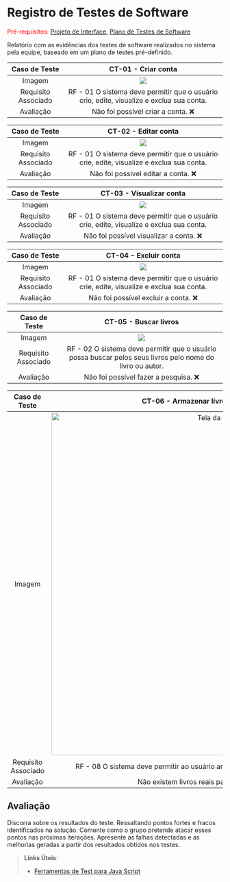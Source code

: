 # Registro de Testes de Software

<span style="color:red">Pré-requisitos: <a href="04-Projeto de Interface.md"> Projeto de Interface</a></span>, <a href="08-Plano de Testes de Software.md"> Plano de Testes de Software</a>

Relatório com as evidências dos testes de software realizados no sistema pela equipe, baseado em um plano de testes pré-definido.

|    Caso de Teste    |                                   CT-01 - Criar conta                                    |
| :-----------------: | :--------------------------------------------------------------------------------------: |
|       Imagem        |                          <img src = "./img/Tela-Cadastro.jpg"/>                          |
| Requisito Associado | RF - 01 O sistema deve permitir que o usuário crie, edite, visualize e exclua sua conta. |
|      Avaliação      |                            Não foi possível criar a conta. ❌                            |

|    Caso de Teste    |                                   CT-02 - Editar conta                                    |
| :-----------------: | :--------------------------------------------------------------------------------------: |
|       Imagem        |                          <img src = "./img/Tela-Perfil.jpg"/>                          |
| Requisito Associado | RF - 01 O sistema deve permitir que o usuário crie, edite, visualize e exclua sua conta. |
|      Avaliação      |                            Não foi possível editar a conta. ❌                            |

|    Caso de Teste    |                                   CT-03 - Visualizar conta                                    |
| :-----------------: | :--------------------------------------------------------------------------------------: |
|       Imagem        |                          <img src = "./img/Tela-Perfil.jpg"/>                          |
| Requisito Associado | RF - 01 O sistema deve permitir que o usuário crie, edite, visualize e exclua sua conta. |
|      Avaliação      |                            Não foi possível visualizar a conta. ❌                            |

|    Caso de Teste    |                                   CT-04 - Excluir conta                                    |
| :-----------------: | :--------------------------------------------------------------------------------------: |
|       Imagem        |                          <img src = "./img/Tela-Perfil.jpg"/>                          |
| Requisito Associado | RF - 01 O sistema deve permitir que o usuário crie, edite, visualize e exclua sua conta. |
|      Avaliação      |                            Não foi possível excluir a conta. ❌                            |

|    Caso de Teste    |                                   CT-05 - Buscar livros                                   |
| :-----------------: | :--------------------------------------------------------------------------------------: |
|       Imagem        |                          <img src = "./img/Tela-Pesquisa.png"/>                          |
| Requisito Associado | RF - 02 O sistema deve permitir que o usuário possa buscar pelos seus livros pelo nome do livro ou autor. |
|      Avaliação      |                            Não foi possível fazer a pesquisa. ❌                            |

|    Caso de Teste    |                                   CT-06 - Armazenar livros na Estante/Biblioteca                                   |
| :-----------------: | :--------------------------------------------------------------------------------------: |
|       Imagem        |                                <img src="img/Tela-Biblioteca.jpg" alt="Tela da Biblioteca" title="Tela da Biblioteca" style="height: 800px;">                          |
| Requisito Associado | RF - 08 O sistema deve permitir ao usuário armazenar os livros em uma Estante/Biblioteca. |
|      Avaliação      |                           Não existem livros reais para serem armazenados. ❌                            |


## Avaliação

Discorra sobre os resultados do teste. Ressaltando pontos fortes e fracos identificados na solução. Comente como o grupo pretende atacar esses pontos nas próximas iterações. Apresente as falhas detectadas e as melhorias geradas a partir dos resultados obtidos nos testes.

> **Links Úteis**:
>
> - [Ferramentas de Test para Java Script](https://geekflare.com/javascript-unit-testing/)
